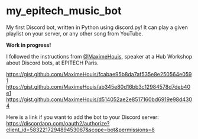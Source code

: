 # my_epitech_music_bot
My first Discord bot, written in Python using discord.py! It can play a given playlist on your server, or any other song from YouTube.

**Work in progress!**

I followed the instructions from [@MaximeHouis](https://github.com/MaximeHouis), speaker at a Hub Workshop about Discord bots, at EPITECH Paris.

https://gist.github.com/MaximeHouis/fcabae95b8da7af535e8e250564e0591
https://gist.github.com/MaximeHouis/ab345e80d16bb3c12984578d7deb40e1
https://gist.github.com/MaximeHouis/d514052ae2e8517160bd6919e98d4304

Here is a link if you want to add the bot to your Discord server:
https://discordapp.com/oauth2/authorize?client_id=583221729489453067&scope=bot&permissions=8
